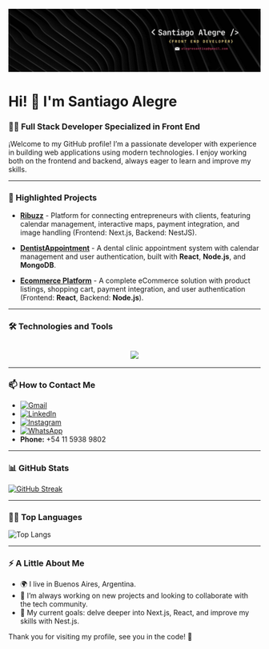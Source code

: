 ![Banner de Santiago Alegre](/bannerIn.jfif)

# Hi! 👋 I'm Santiago Alegre

### 👨‍💻 Full Stack Developer Specialized in Front End

¡Welcome to my GitHub profile! I’m a passionate developer with experience in building web applications using modern technologies. I enjoy working both on the frontend and backend, always eager to learn and improve my skills.

---

### 🚀 Highlighted Projects

- [**Ribuzz**](https://ribuzz.vercel.app/) - Platform for connecting entrepreneurs with clients, featuring calendar management, interactive maps, payment integration, and image handling (Frontend: Next.js, Backend: NestJS).

- [**DentistAppointment**](https://github.com/alegresantisp/dentistAppointment) - A dental clinic appointment system with calendar management and user authentication, built with **React**, **Node.js**, and **MongoDB**.

- [**Ecommerce Platform**](https://github.com/alegresantisp/ecommerce) - A complete eCommerce solution with product listings, shopping cart, payment integration, and user authentication (Frontend: **React**, Backend: **Node.js**).

---

### 🛠️ Technologies and Tools

<p align="center">
  <a href="https://skillicons.dev">
    <br>
    <img src="https://skillicons.dev/icons?i=react,nextjs,js,typescript,html,css,tailwind,postgres,cloudinary,github,firestore,nestjs,git&perline=10" />
  </a>
</p>

---

### 📫 How to Contact Me

- [![Gmail](https://img.shields.io/badge/Gmail-%23D14836.svg?style=for-the-badge&logo=gmail&logoColor=white)](mailto:alegresantisp@gmail.com)
- [![LinkedIn](https://img.shields.io/badge/LinkedIn-%230077B5.svg?style=for-the-badge&logo=linkedin&logoColor=white)](https://www.linkedin.com/in/santiago-alegre-67b288193/)
- [![Instagram](https://img.shields.io/badge/Instagram-%23E4405F.svg?style=for-the-badge&logo=instagram&logoColor=white)](https://www.instagram.com/santialegree/)
- [![WhatsApp](https://img.shields.io/badge/WhatsApp-%2321D366.svg?style=for-the-badge&logo=whatsapp&logoColor=white)](https://wa.me/541159389802)  
- **Phone:** +54 11 5938 9802
  
---

### 📊 GitHub Stats

[![GitHub Streak](https://github-readme-streak-stats.herokuapp.com/?user=alegresantisp&theme=radical)](https://git.io/streak-stats)

---

### 🧑‍💻 Top Languages

![Top Langs](https://github-readme-stats.vercel.app/api/top-langs/?username=alegresantisp&layout=compact&theme=radical)

---

### ⚡ A Little About Me

- 🌍 I live in Buenos Aires, Argentina.
- 🚀 I’m always working on new projects and looking to collaborate with the tech community.
- 🎯 My current goals: delve deeper into Next.js, React, and improve my skills with Nest.js.

Thank you for visiting my profile, see you in the code! 🚀



